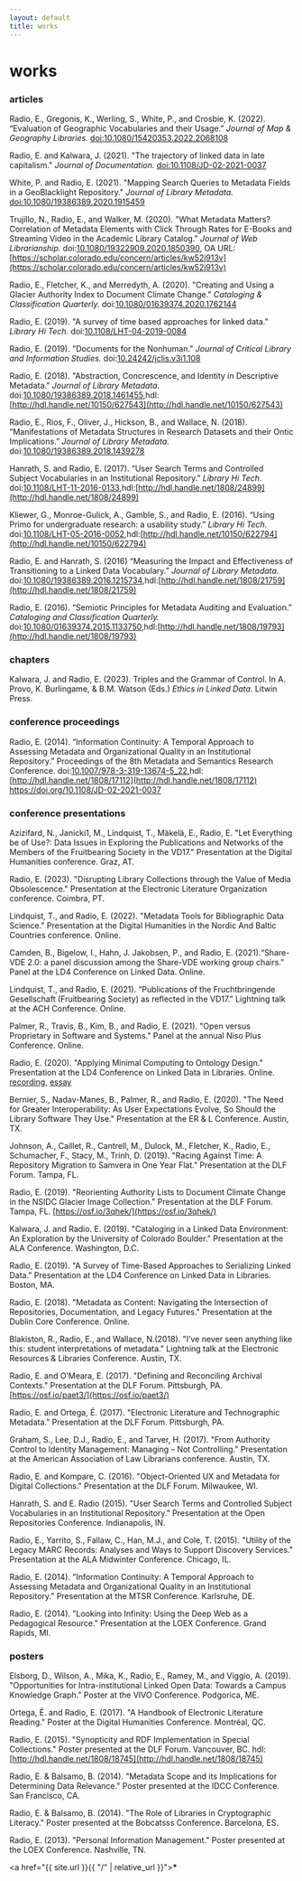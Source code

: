 ```yaml
---
layout: default
title: works
---
```


# works

### articles

Radio, E., Gregonis, K., Werling, S., White, P., and Crosbie, K. (2022). “Evaluation of Geographic Vocabularies and their Usage.” _Journal of Map & Geography Libraries._ [doi:10.1080/15420353.2022.2068108](https://doi.org/10.1080/15420353.2022.2068108)

Radio, E. and Kalwara, J. (2021). "The trajectory of linked data in late capitalism." _Journal of Documentation._ [doi:10.1108/JD-02-2021-0037](https://doi.org/10.1108/JD-02-2021-0037)

White, P. and Radio, E. (2021). "Mapping Search Queries to Metadata Fields in a GeoBlacklight Repository." _Journal of Library Metadata._ [doi:10.1080/19386389.2020.1915459](https://doi.org/10.1080/19386389.2020.1915459)

Trujillo, N., Radio, E., and Walker, M. (2020). "What Metadata Matters? Correlation of Metadata Elements with Click Through Rates for E-Books and Streaming Video in the Academic Library Catalog." _Journal of Web Librarianship._ doi:[10.1080/19322909.2020.1850390](https://doi.org/10.1080/19322909.2020.1850390), OA URL: [https://scholar.colorado.edu/concern/articles/kw52j913v](https://scholar.colorado.edu/concern/articles/kw52j913v)

Radio, E., Fletcher, K., and Merredyth, A. (2020). "Creating and Using a Glacier Authority Index to Document Climate Change." _Cataloging & Classification Quarterly._ doi:[10.1080/01639374.2020.1762144](https://doi.org/10.1080/01639374.2020.1762144)

Radio, E. (2019). "A survey of time based approaches for linked data." _Library Hi Tech._ doi:[10.1108/LHT-04-2019-0084](https://doi.org/10.1108/LHT-04-2019-0084)

Radio, E. (2019). "Documents for the Nonhuman." _Journal of Critical Library and Information Studies._ doi:[10.24242/jclis.v3i1.108 ](https://doi.org/10.24242/jclis.v3i1.108 )

Radio, E. (2018). "Abstraction, Concrescence, and Identity in Descriptive Metadata." _Journal of Library Metadata._ doi:[10.1080/19386389.2018.1461455](https://doi.org/10.1080/19386389.2018.1461455),hdl:[http://hdl.handle.net/10150/627543](http://hdl.handle.net/10150/627543)

Radio, E., Rios, F., Oliver, J., Hickson, B., and Wallace, N. (2018).  “Manifestations of Metadata Structures in Research Datasets and their Ontic Implications.” _Journal of Library Metadata._ doi:[10.1080/19386389.2018.1439278](https://doi.org/10.1080/19386389.2018.1439278)

Hanrath, S. and Radio, E. (2017). “User Search Terms and Controlled Subject Vocabularies in an Institutional Repository.” _Library Hi Tech._ doi:[10.1108/LHT-11-2016-0133](https://doi.org/10.1108/LHT-11-2016-0133),hdl:[http://hdl.handle.net/1808/24899](http://hdl.handle.net/1808/24899)

Kliewer, G., Monroe-Gulick, A., Gamble, S., and Radio, E. (2016). “Using Primo for undergraduate research: a usability study.” _Library Hi Tech._ doi:[10.1108/LHT-05-2016-0052](https://doi.org/10.1108/LHT-05-2016-0052),hdl:[http://hdl.handle.net/10150/622794](http://hdl.handle.net/10150/622794)

Radio, E. and Hanrath, S. (2016) “Measuring the Impact and Effectiveness of Transitioning to a Linked Data Vocabulary.” _Journal of Library Metadata._ doi:[10.1080/19386389.2016.1215734](https://doi.org/10.1080/19386389.2016.1215734),hdl:[http://hdl.handle.net/1808/21759](http://hdl.handle.net/1808/21759)

Radio, E. (2016). “Semiotic Principles for Metadata Auditing and Evaluation.” _Cataloging and Classification Quarterly._ doi:[10.1080/01639374.2015.1133750](https://doi.org/10.1080/01639374.2015.1133750),hdl:[http://hdl.handle.net/1808/19793](http://hdl.handle.net/1808/19793)    

### chapters

Kalwara, J. and Radio, E. (2023). Triples and the Grammar of Control. In A. Provo, K. Burlingame, & B.M. Watson (Eds.) _Ethics in Linked Data_. Litwin Press.


### conference proceedings

Radio, E. (2014). “Information Continuity: A Temporal Approach to Assessing Metadata and Organizational Quality in an Institutional Repository.” Proceedings of the 8th Metadata and Semantics Research Conference. doi:[10.1007/978-3-319-13674-5_22](https://doi.org/10.1007/978-3-319-13674-5_22),hdl:[http://hdl.handle.net/1808/17112](http://hdl.handle.net/1808/17112)
https://doi.org/10.1108/JD-02-2021-0037    

### conference presentations

Azizifard, N.,  Janicki1, M., Lindquist, T., Mäkelä, E., Radio, E. "Let Everything be of Use?: Data Issues in Exploring the Publications and Networks of the Members of the Fruitbearing Society in the VD17." Presentation at the Digital Humanities conference. Graz, AT.

Radio, E. (2023). "Disrupting Library Collections through the Value of Media Obsolescence." Presentation at the Electronic Literature Organization conference. Coimbra, PT.

Lindquist, T., and Radio, E. (2022). "Metadata Tools for Bibliographic Data Science." Presentation at the Digital Humanities in the Nordic And Baltic Countries conference. Online.

Camden, B., Bigelow, I., Hahn, J. Jakobsen, P., and Radio, E. (2021).“Share-VDE 2.0: a panel discussion among the Share-VDE working group chairs.” Panel at the LD4 Conference on Linked Data. Online.

Lindquist, T., and Radio, E. (2021). “Publications of the Fruchtbringende Gesellschaft (Fruitbearing Society) as reflected in the VD17.” Lightning talk at the ACH Conference. Online.

Palmer, R., Travis, B., Kim, B., and Radio, E. (2021). "Open versus Proprietary in Software and Systems." Panel at the annual Niso Plus Conference. Online.

Radio, E. (2020). "Applying Minimal Computing to Ontology Design." Presentation at the LD4 Conference on Linked Data in Libraries. Online. [recording](https://t.co/TrO8yRWDek?amp=1), [essay](https://go-dh.github.io/mincomp/thoughts/2020/07/21/minimal-ontology/)

Bernier, S., Nadav-Manes, B., Palmer, R., and Radio, E. (2020). "The Need for Greater Interoperability: As User Expectations Evolve, So Should the Library Software They Use." Presentation at the ER & L Conference. Austin, TX.

Johnson, A., Caillet, R., Cantrell, M., Dulock, M., Fletcher, K., Radio, E., Schumacher, F., Stacy, M., Trinh, D. (2019). "Racing Against Time: A Repository Migration to Samvera in One Year Flat." Presentation at the DLF Forum. Tampa, FL.

Radio, E. (2019). "Reorienting Authority Lists to Document Climate Change in the NSIDC Glacier Image Collection." Presentation at the DLF Forum. Tampa, FL. [https://osf.io/3qhek/](https://osf.io/3qhek/)

Kalwara, J. and Radio. E. (2019). "Cataloging in a Linked Data Environment: An Exploration by the University of Colorado Boulder." Presentation at the ALA Conference. Washington, D.C.

Radio, E. (2019). "A Survey of Time-Based Approaches to Serializing Linked Data." Presentation at the LD4 Conference on Linked Data in Libraries. Boston, MA.

Radio, E. (2018). "Metadata as Content: Navigating the Intersection of Repositories, Documentation, and Legacy Futures." Presentation at the Dublin Core Conference. Online.

Blakiston, R.,  Radio, E., and Wallace, N.(2018). "I’ve never seen anything like this: student interpretations of metadata." Lightning talk at the Electronic Resources & Libraries Conference. Austin, TX.

Radio, E. and O’Meara, E. (2017). "Defining and Reconciling Archival Contexts." Presentation at the DLF Forum. Pittsburgh, PA. [https://osf.io/paet3/](https://osf.io/paet3/)

Radio, E. and Ortega, É. (2017). "Electronic Literature and Technographic Metadata." Presentation at the DLF Forum. Pittsburgh, PA.

Graham, S., Lee, D.J., Radio, E., and Tarver, H. (2017). "From Authority Control to Identity Management: Managing – Not Controlling." Presentation at the American Association of Law Librarians conference. Austin, TX.

Radio, E. and Kompare, C. (2016). "Object-Oriented UX and Metadata for Digital Collections." Presentation at the DLF Forum. Milwaukee, WI.

Hanrath, S. and E. Radio (2015). "User Search Terms and Controlled Subject Vocabularies in an Institutional Repository." Presentation at the Open Repositories Conference. Indianapolis, IN.

Radio, E., Yarrito, S., Fallaw, C., Han, M.J., and Cole, T. (2015). "Utility of the Legacy MARC Records: Analyses and Ways to Support Discovery Services." Presentation at the ALA Midwinter Conference. Chicago, IL.

Radio, E. (2014). "Information Continuity: A Temporal Approach to Assessing Metadata and Organizational Quality in an Institutional Repository." Presentation at the MTSR Conference. Karlsruhe, DE.

Radio, E. (2014). "Looking into Infinity: Using the Deep Web as a Pedagogical Resource." Presentation at the LOEX Conference. Grand Rapids, MI.    


### posters

Elsborg, D., Wilson, A., Mika, K., Radio, E., Ramey, M., and Viggio, A. (2019). "Opportunities for Intra-institutional Linked Open Data: Towards a Campus Knowledge Graph." Poster at the VIVO Conference. Podgorica, ME.

Ortega, É. and Radio, E. (2017). "A Handbook of Electronic Literature Reading." Poster at the Digital Humanities Conference. Montréal, QC.

Radio, E. (2015). "Synopticity and RDF Implementation in Special Collections." Poster presented at the DLF Forum. Vancouver, BC. hdl:[http://hdl.handle.net/1808/18745](http://hdl.handle.net/1808/18745)

Radio, E. & Balsamo, B. (2014). "Metadata Scope and its Implications for Determining Data Relevance." Poster presented at the IDCC Conference. San Francisco, CA.

Radio, E. & Balsamo, B. (2014). "The Role of Libraries in Cryptographic Literacy." Poster presented at the Bobcatsss Conference. Barcelona, ES.

Radio, E. (2013). "Personal Information Management." Poster presented at the LOEX Conference. Nashville, TN.

<a href="{{ site.url }}{{ "/" | relative_url }}"><b>*</b></a>
